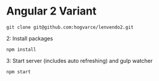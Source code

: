 # Angular 2 Variant
```
git clone git@github.com:hogvarce/lenvendo2.git
```
2: Install packages
```
npm install
```
3: Start server (includes auto refreshing) and gulp watcher
```
npm start
```
